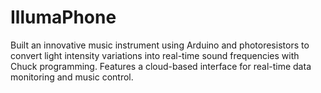 # IllumaPhone
Built an innovative music instrument using Arduino and photoresistors to convert light intensity variations into real-time sound frequencies with Chuck programming. Features a cloud-based interface for real-time data monitoring and music control.
